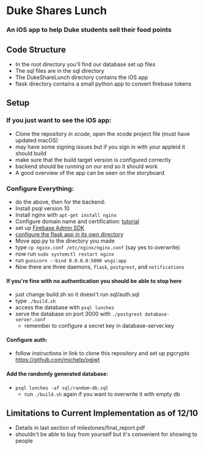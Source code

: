 # Duke Shares Lunch
### An iOS app to help Duke students sell their food points

## Code Structure

- In the root directory you'll find our database set up files
- The sql files are in the sql directory
- The DukeShareLunch directory contains the iOS app
- flask directory contains a small python app to convert firebase tokens

## Setup
### If you just want to see the iOS app:
  - Clone the repository *in xcode*, open the xcode project file (must have updated macOS)
  - may have some signing issues but if you sign in with your appleid it should build
  - make sure that the build target version is configured correctly
  - backend should be running on our end so it should work
  - A good overview of the app can be seen on the storyboard

### Configure Everything:
  - do the above, then for the backend:
  - Install psql version 10
  - Install nginx with `apt-get install nginx`
  - Configure domain name and certification: [tutorial](https://medium.com/@nishankjaintdk/serving-a-website-on-a-registered-domain-with-https-using-nginx-and-lets-encrypt-8d482e01a682)
  - set up [Firebase Admin SDK](https://firebase.google.com/docs/admin/setup/?authuser=0)
  - [configure the flask app in its own directory](https://www.digitalocean.com/community/tutorials/how-to-serve-flask-applications-with-uswgi-and-nginx-on-ubuntu-18-04)
  - Move app.py to the directory you made
  - type `cp nginx.conf /etc/nginx/nginx.conf` (say yes to overwrite)
  - now run `sudo systemctl restart nginx`
  - run `gunicorn --bind 0.0.0.0:5000 wsgi:app`
  - Now there are three daemons, `flask`, `postgrest`, and `notifications`
#### If you're fine with no authentication you should be able to stop here
- just change build.sh so it doesn't run sql/auth.sql
- type `./build.sh`
- access the database with `psql lunches`
- serve the database on port 3000 with `./postgrest database-server.conf`
  - remember to configure a secret key in database-server.key
#### Configure auth:
- follow instructions in link to clone this repository and set up pgcrypto
https://github.com/michelp/pgjwt

#### Add the randomly generated database:
- `psql lunches -af sql/random-db.sql`
  - run `./build.sh` again if you want to overwrite it with empty db

## Limitations to Current Implementation as of 12/10
- Details in last section of milestones/final_report.pdf
- shouldn't be able to buy from yourself but it's convenient for showing to people
